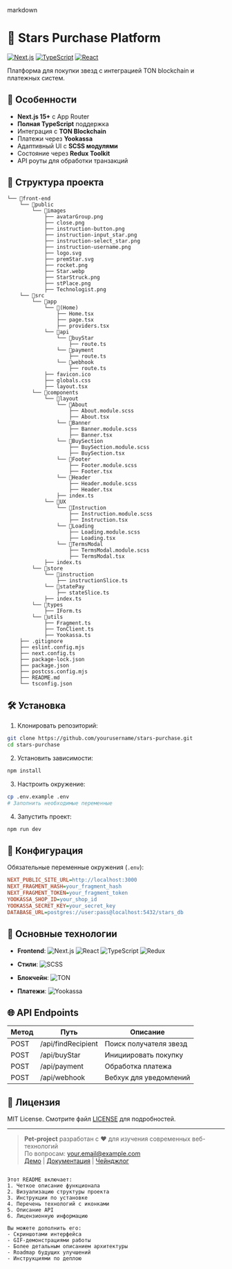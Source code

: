 markdown
# 🌟 Stars Purchase Platform

[![Next.js](https://img.shields.io/badge/Next.js-13+-black?style=flat&logo=next.js)](https://nextjs.org/)
[![TypeScript](https://img.shields.io/badge/TypeScript-5+-blue?style=flat&logo=typescript)](https://www.typescriptlang.org/)
[![React](https://img.shields.io/badge/React-18+-61DAFB?style=flat&logo=react)](https://react.dev/)

Платформа для покупки звезд с интеграцией TON blockchain и платежных систем.

## 🚀 Особенности

- **Next.js 15+** с App Router
- **Полная TypeScript** поддержка
- Интеграция с **TON Blockchain**
- Платежи через **Yookassa**
- Адаптивный UI с **SCSS модулями**
- Состояние через **Redux Toolkit**
- API роуты для обработки транзакций

## 📂 Структура проекта


```
└── 📁front-end
    └── 📁public
        └── 📁images
            ├── avatarGroup.png
            ├── close.png
            ├── instruction-button.png
            ├── instruction-input_star.png
            ├── instruction-select_star.png
            ├── instruction-username.png
            ├── logo.svg
            ├── premStar.svg
            ├── rocket.png
            ├── Star.webp
            ├── StarStruck.png
            ├── stPlace.png
            ├── Technologist.png
    └── 📁src
        └── 📁app
            └── 📁(Home)
                ├── Home.tsx
                ├── page.tsx
                ├── providers.tsx
            └── 📁api
                └── 📁buyStar
                    ├── route.ts
                └── 📁payment
                    ├── route.ts
                └── 📁webhook
                    ├── route.ts
            ├── favicon.ico
            ├── globals.css
            ├── layout.tsx
        └── 📁components
            └── 📁layout
                └── 📁About
                    ├── About.module.scss
                    ├── About.tsx
                └── 📁Banner
                    ├── Banner.module.scss
                    ├── Banner.tsx
                └── 📁BuySection
                    ├── BuySection.module.scss
                    ├── BuySection.tsx
                └── 📁Footer
                    ├── Footer.module.scss
                    ├── Footer.tsx
                └── 📁Header
                    ├── Header.module.scss
                    ├── Header.tsx
                ├── index.ts
            └── 📁UX
                └── 📁Instruction
                    ├── Instruction.module.scss
                    ├── Instruction.tsx
                └── 📁Loading
                    ├── Loading.module.scss
                    ├── Loading.tsx
                └── 📁TermsModal
                    ├── TermsModal.module.scss
                    ├── TermsModal.tsx
            ├── index.ts
        └── 📁store
            └── 📁instruction
                ├── instructionSlice.ts
            └── 📁statePay
                ├── stateSlice.ts
            ├── index.ts
        └── 📁types
            ├── IForm.ts
        └── 📁utils
            ├── Fragment.ts
            ├── TonClient.ts
            ├── Yookassa.ts
    ├── .gitignore
    ├── eslint.config.mjs
    ├── next.config.ts
    ├── package-lock.json
    ├── package.json
    ├── postcss.config.mjs
    ├── README.md
    └── tsconfig.json
```


## 🛠 Установка

1. Клонировать репозиторий:
```bash
git clone https://github.com/yourusername/stars-purchase.git
cd stars-purchase
```

2. Установить зависимости:
```bash
npm install
```

3. Настроить окружение:
```bash
cp .env.example .env
# Заполнить необходимые переменные
```

4. Запустить проект:
```bash
npm run dev
```

## 🔧 Конфигурация

Обязательные переменные окружения (`.env`):

```ini
NEXT_PUBLIC_SITE_URL=http://localhost:3000
NEXT_FRAGMENT_HASH=your_fragment_hash
NEXT_FRAGMENT_TOKEN=your_fragment_token
YOOKASSA_SHOP_ID=your_shop_id
YOOKASSA_SECRET_KEY=your_secret_key
DATABASE_URL=postgres://user:pass@localhost:5432/stars_db
```

## 🧩 Основные технологии

- **Frontend**: 
  ![Next.js](https://img.shields.io/badge/-Next.js-000?logo=next.js)
  ![React](https://img.shields.io/badge/-ReactJs-99a1b333?logo=react&logoColor=58c4dc)
  ![TypeScript](https://img.shields.io/badge/-TypeScript-3178C6?logo=typescript)
  ![Redux](https://img.shields.io/badge/-Redux-764ABC?logo=redux)
  
- **Стили**: 
  ![SCSS](https://img.shields.io/badge/-SCSS-CC6699?logo=sass)
  
- **Блокчейн**: 
  ![TON](https://img.shields.io/badge/-TON-0088CC?logo=telegram)
  
- **Платежи**: 
  ![Yookassa](https://img.shields.io/badge/-Yookassa-FFDE00)

## 🌐 API Endpoints

| Метод | Путь                | Описание                |
|-------|---------------------|-------------------------|
| POST  | /api/findRecipient  | Поиск получателя звезд  |
| POST  | /api/buyStar        | Инициировать покупку    |
| POST  | /api/payment        | Обработка платежа       |
| POST  | /api/webhook        | Вебхук для уведомлений  |

## 📝 Лицензия

MIT License. Смотрите файл [LICENSE](LICENSE) для подробностей.

---

> **Pet-project** разработан с ❤️ для изучения современных веб-технологий  
> По вопросам: your.email@example.com  
> [Демо](https://your-demo-link.com) | [Документация](#) | [Чейнджлог](#)
```

Этот README включает:
1. Четкое описание функционала
2. Визуализацию структуры проекта
3. Инструкции по установке
4. Перечень технологий с иконками
5. Описание API
6. Лицензионную информацию

Вы можете дополнить его:
- Скриншотами интерфейса
- GIF-демонстрациями работы
- Более детальным описанием архитектуры
- Roadmap будущих улучшений
- Инструкциями по деплою
```
